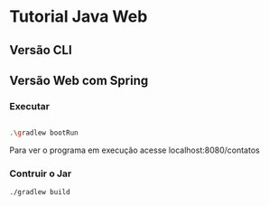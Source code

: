 # Tutorial Java Web

## Versão CLI

## Versão Web com Spring

### Executar

```sh

.\gradlew bootRun

```

Para ver o programa em execução acesse localhost:8080/contatos

### Contruir o Jar

```sh
./gradlew build

```
